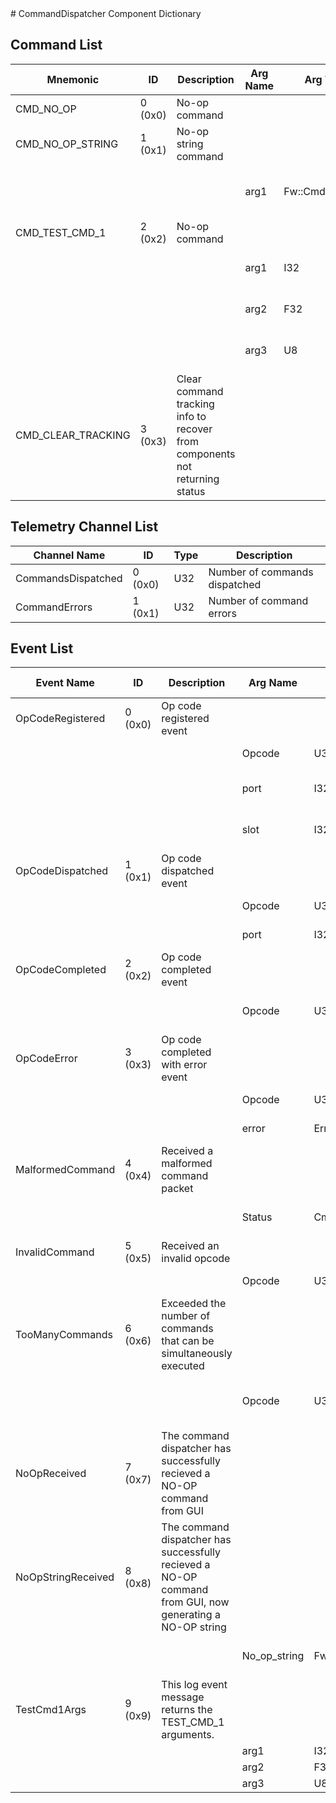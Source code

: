 <title>CommandDispatcher Component Dictionary</title>
# CommandDispatcher Component Dictionary


## Command List

|Mnemonic|ID|Description|Arg Name|Arg Type|Comment
|---|---|---|---|---|---|
|CMD_NO_OP|0 (0x0)|No-op command| | |   
|CMD_NO_OP_STRING|1 (0x1)|No-op string command| | |   
| | | |arg1|Fw::CmdStringArg|The String command argument|                    
|CMD_TEST_CMD_1|2 (0x2)|No-op command| | |   
| | | |arg1|I32|The I32 command argument|                    
| | | |arg2|F32|The F32 command argument|                    
| | | |arg3|U8|The U8 command argument|                    
|CMD_CLEAR_TRACKING|3 (0x3)|Clear command tracking info to recover from components not returning status| | |   

## Telemetry Channel List

|Channel Name|ID|Type|Description|
|---|---|---|---|
|CommandsDispatched|0 (0x0)|U32|Number of commands dispatched|
|CommandErrors|1 (0x1)|U32|Number of command errors|

## Event List

|Event Name|ID|Description|Arg Name|Arg Type|Arg Size|Description
|---|---|---|---|---|---|---|
|OpCodeRegistered|0 (0x0)|Op code registered event| | | | |
| | | |Opcode|U32||The opcode to register|    
| | | |port|I32||The registration port|    
| | | |slot|I32||The dispatch slot it was placed in|    
|OpCodeDispatched|1 (0x1)|Op code dispatched event| | | | |
| | | |Opcode|U32||The opcode dispatched|    
| | | |port|I32||The port dispatched to|    
|OpCodeCompleted|2 (0x2)|Op code completed event| | | | |
| | | |Opcode|U32||The I32 command argument|    
|OpCodeError|3 (0x3)|Op code completed with error event| | | | |
| | | |Opcode|U32||The opcode with the error|    
| | | |error|ErrorResponse||The error value|    
|MalformedCommand|4 (0x4)|Received a malformed command packet| | | | |
| | | |Status|CmdSerError||The deserialization error|    
|InvalidCommand|5 (0x5)|Received an invalid opcode| | | | |
| | | |Opcode|U32||Invalid opcode|    
|TooManyCommands|6 (0x6)|Exceeded the number of commands that can be simultaneously executed| | | | |
| | | |Opcode|U32||The opcode that overflowed the list|    
|NoOpReceived|7 (0x7)|The command dispatcher has successfully recieved a NO-OP command from GUI| | | | |
|NoOpStringReceived|8 (0x8)|The command dispatcher has successfully recieved a NO-OP command from GUI, now generating a NO-OP string| | | | |
| | | |No_op_string|Fw::LogStringArg&|40|The NO-OP string that is generated|    
|TestCmd1Args|9 (0x9)|This log event message returns the TEST_CMD_1 arguments.| | | | |
| | | |arg1|I32||Arg1|    
| | | |arg2|F32||Arg2|    
| | | |arg3|U8||Arg3|    
